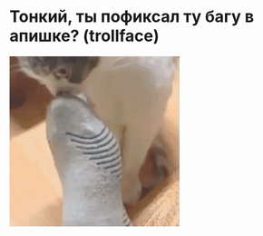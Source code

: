# Тонкий, ты пофиксал ту багу в апишке? (trollface)

![Тонкий, ты пофиксал ту багу в апишке? (trollface)](../images/512dcad1-057b-466c-852f-c4068c827200.gif)